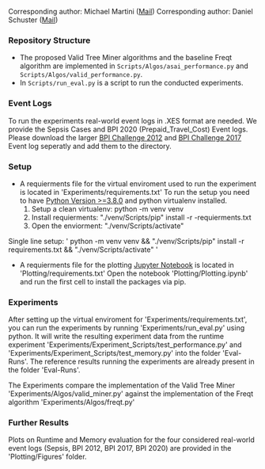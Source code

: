 
Corresponding author: Michael Martini ([Mail](mailto:michael.martini1@rwth-aachen.de?subject=github-infix-mining))
Corresponding author: Daniel Schuster ([Mail](mailto:daniel.schuster@fit.fraunhofer.de?subject=github-infix-mining))


### Repository Structure
* The proposed Valid Tree Miner algorithms and the baseline Freqt algorithm are implemented in 
`Scripts/Algos/asai_performance.py` and `Scripts/Algos/valid_performance.py`.
* In `Scripts/run_eval.py` is a script to run the conducted experiments.

### Event Logs
To run the experiments real-world event logs in .XES format are needed. We provide the Sepsis Cases and BPI 2020 (Prepaid_Travel_Cost) Event logs. 
Please download the larger [BPI Challenge 2012](https://data.4tu.nl/articles/dataset/BPI_Challenge_2012/12689204) and [BPI Challenge 2017](https://data.4tu.nl/articles/dataset/BPI_Challenge_2017/12696884) Event log seperatly and add them to the directory. 

### Setup
* A requierments file for the virtual enviroment used to run the experiment is located in 'Experiments/requirements.txt'
To run the setup you need to have [Python Version >=3.8.0](https://www.python.org/downloads/release/python-380/) and python virtualenv installed.   
  1. Setup a clean virtualenv: python -m venv venv
  2. Install requierments: "./venv/Scripts/pip" install -r -requierments.txt
  3. Open the enviorment: "./venv/Scripts/activate"  
 
Single line setup: 
  ' python -m venv venv && "./venv/Scripts/pip" install -r requirements.txt && "./venv/Scripts/activate" '

* A requierments file for the plotting [Jupyter Notebook](https://jupyter.org/) is located in 'Plotting/requirements.txt'
  Open the notebook 'Plotting/Plotting.ipynb' and run the first cell to install the packages via pip. 

### Experiments
After setting up the virtual enviroment for 'Experiments/requirements.txt', you can run the experiments by running 'Experiments/run_eval.py' using python.
It will write the resulting experiment data from the runtime experiment 'Experiments/Experiment_Scripts/test_performance.py' and 'Experiments/Experiment_Scripts/test_memory.py' into the folder 'Eval-Runs'. The reference results running the experiments are already present in the folder 'Eval-Runs'. 

The Experiments compare the implementation of the Valid Tree Miner 'Experiments/Algos/valid_miner.py' against the implementation of the Freqt algorithm 'Experiments/Algos/freqt.py'

### Further Results
Plots on Runtime and Memory evaluation for the four considered real-world event logs (Sepsis, BPI 2012, BPI 2017, BPI 2020) are provided in the 'Plotting/Figures' folder. 
